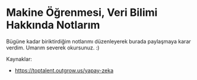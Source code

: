 # Makine Öğrenmesi, Veri Bilimi Hakkında Notlarım
Bügüne kadar biriktirdiğim notlarımı düzenleyerek burada paylaşmaya karar verdim. Umarım severek okursunuz. :) 

Kaynaklar:
- https://toptalent.outgrow.us/yapay-zeka
